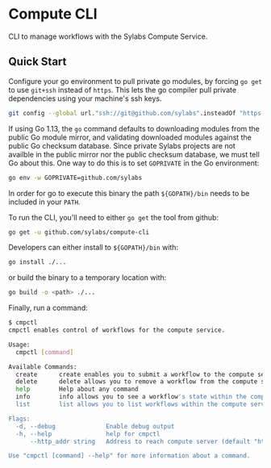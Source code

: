 # Compute CLI

CLI to manage workflows with the Sylabs Compute Service.

## Quick Start

Configure your go environment to pull private go modules, by forcing `go get` to use `git+ssh` instead of `https`. This lets the go compiler pull private dependencies using your machine's ssh keys.

```sh
git config --global url."ssh://git@github.com/sylabs".insteadOf "https://github.com/sylabs"
```

If using Go 1.13, the `go` command defaults to downloading modules from the public Go module mirror, and validating downloaded modules against the public Go checksum database. Since private Sylabs projects are not availble in the public mirror nor the public checksum database, we must tell Go about this. One way to do this is to set `GOPRIVATE` in the Go environment:

```sh
go env -w GOPRIVATE=github.com/sylabs
```

In order for go to execute this binary the path `${GOPATH}/bin` needs to be included in your `PATH`.

To run the CLI, you'll need to either `go get` the tool from github:
```sh
go get -u github.com/sylabs/compute-cli
```

Developers can either install to `${GOPATH}/bin` with:

```sh
go install ./...
```

or build the binary to a temporary location with:

```sh
go build -o <path> ./...
```


Finally, run a command:

```sh
$ cmpctl
cmpctl enables control of workflows for the compute service.

Usage:
  cmpctl [command]

Available Commands:
  create      create enables you to submit a workflow to the compute service queue.
  delete      delete allows you to remove a workflow from the compute service queue.
  help        Help about any command
  info        info allows you to see a workflow's state within the compute service.
  list        list allows you to list workflows within the compute service.

Flags:
  -d, --debug              Enable debug output
  -h, --help               help for cmpctl
      --http_addr string   Address to reach compute server (default "http://localhost:8080")

Use "cmpctl [command] --help" for more information about a command.
```